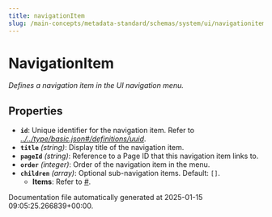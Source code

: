 ```yaml
---
title: navigationItem
slug: /main-concepts/metadata-standard/schemas/system/ui/navigationitem
---
```


# NavigationItem

*Defines a navigation item in the UI navigation menu.*

## Properties

- **`id`**: Unique identifier for the navigation item. Refer to *[../../type/basic.json#/definitions/uuid](#/../type/basic.json#/definitions/uuid)*.
- **`title`** *(string)*: Display title of the navigation item.
- **`pageId`** *(string)*: Reference to a Page ID that this navigation item links to.
- **`order`** *(integer)*: Order of the navigation item in the menu.
- **`children`** *(array)*: Optional sub-navigation items. Default: `[]`.
  - **Items**: Refer to *[#](#)*.


Documentation file automatically generated at 2025-01-15 09:05:25.266839+00:00.
